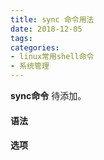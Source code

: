 ```yaml
---
title: sync 命令用法
date: 2018-12-05
tags:
categories: 
- linux常用shell命令
- 系统管理
---
```

**sync命令** 待添加。
<!-- more --> 
#### **语法**


#### **选项**
